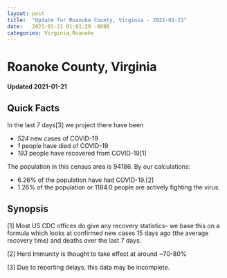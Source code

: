 ```yaml
---
layout: post
title:  "Update for Roanoke County, Virginia - 2021-01-21"
date:   2021-01-21 01:01:29 -0600
categories: Virginia,Roanoke
---
```


# Roanoke County, Virginia
#### Updated 2021-01-21

## Quick Facts

In the last 7 days[3] we project there have been
- *524* new cases of COVID-19
- *1* people have died of COVID-19
- *193* people have recovered from COVID-19[1]

The population in this census area is 94186. By our calculations:
- 6.26% of the population have had COVID-19.[2]
- 1.26% of the population or 1184.0 people are actively fighting the virus.

## Synopsis




[1] Most US CDC offices do give any recovery statistics- we base this on a formula which looks at confirmed new cases
15 days ago (the average recovery time) and deaths over the last 7 days.

[2] Herd Immunity is thought to take effect at around ~70-80%

[3] Due to reporting delays, this data may be incomplete.
 
    